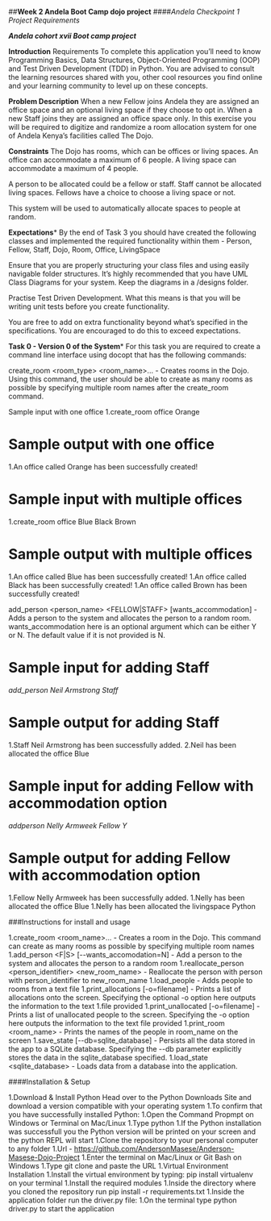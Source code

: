 
##**Week 2 Andela Boot Camp dojo project**
####_Andela Checkpoint 1 Project Requirements_

**_Andela cohort xvii Boot camp project_**




**Introduction**
Requirements
To complete this application you’ll need to know Programming Basics, Data Structures, Object-Oriented Programming (OOP) and Test Driven Development (TDD) in Python. 
You are advised to consult the learning resources shared with you, other cool resources you find online and your learning community to level up on these concepts.

**Problem Description**
When a new Fellow joins Andela they are assigned an office space and an optional living space if they choose to opt in. When a new Staff joins they are assigned an office space only. In this exercise you will be required to digitize and randomize a room allocation system for one of Andela Kenya’s facilities called The Dojo.

**Constraints**
The Dojo has rooms, which can be offices or living spaces. An office can accommodate a maximum of 6 people. A living space can accommodate a maximum of 4 people.

A person to be allocated could be a fellow or staff. Staff cannot be allocated living spaces. Fellows have a choice to choose a living space or not.

This system will be used to automatically allocate spaces to people at random.

**Expectations***
By the end of Task 3 you should have created the following classes and implemented the required functionality within them - Person, Fellow, Staff, Dojo, Room, Office, LivingSpace

Ensure that you are properly structuring your class files and using easily navigable folder structures.
It’s highly recommended that you have UML Class Diagrams for your system. Keep the diagrams in a /designs folder.

Practise Test Driven Development. What this means is that you will be writing unit tests before you create functionality. 

You are free to add on extra functionality beyond what’s specified in the specifications. You are encouraged to do this to exceed expectations.






**Task 0 - Version 0 of the System***
For this task you are required to create a command line interface using docopt that has the following commands:

create_room <room_type> <room_name>... - Creates rooms in the Dojo. 
Using this command, the user should be able to create as many rooms as possible by specifying multiple room names after the create_room command.

 Sample input with one office
1.create_room office Orange

# Sample output with one office
1.An office called Orange has been successfully created!

# Sample input with multiple offices
1.create_room office Blue Black Brown

# Sample output with multiple offices
1.An office called Blue has been successfully created!
1.An office called Black has been successfully created!
1.An office called Brown has been successfully created!

add_person <person_name> <FELLOW|STAFF> [wants_accommodation] - Adds a person to the system and allocates the person to a random room. 
wants_accommodation here is an optional argument which can be either Y or N. The default value if it is not provided is N.

# Sample input for adding Staff
_add_person Neil Armstrong Staff_

# Sample output for adding Staff
1.Staff Neil Armstrong has been successfully added.
2.Neil has been allocated the office Blue

# Sample input for adding Fellow with accommodation option

_addperson Nelly Armweek Fellow Y_

# Sample output for adding Fellow with accommodation option

1.Fellow Nelly Armweek has been successfully added.
1.Nelly has been allocated the office Blue
1.Nelly has been allocated the livingspace Python




###Instructions for install and usage


1.create_room <room_name>... - Creates a room in the Dojo. This command can create as many rooms as possible by specifying multiple room names
1.add_person <firstname> <lastname> <F|S> [--wants_accomodation=N] - Add a person to the system and allocates the person to a random room
1.reallocate_person <person_identifier> <new_room_name> - Reallocate the person with person with person_identifier to new_room_name
1.load_people - Adds people to rooms from a text file
1.print_allocations [-o=filename] - Prints a list of allocations onto the screen. Specifying the optional -o option here outputs the information to the text 1.file provided
1.print_unallocated [-o=filename] - Prints a list of unallocated people to the screen. Specifying the -o option here outputs the information to the text file provided
1.print_room <room_name> - Prints the names of the people in room_name on the screen
1.save_state [--db=sqlite_database] - Persists all the data stored in the app to a SQLite database. Specifying the --db parameter explicitly stores the data in the sqlite_database specified.
1.load_state <sqlite_database> - Loads data from a database into the application.

####Installation & Setup

1.Download & Install Python
Head over to the Python Downloads Site and download a version compatible with your operating system
1.To confirm that you have successfully installed Python:
1.Open the Command Propmpt on Windows or Terminal on Mac/Linux
1.Type python
1.If the Python installation was successfull you the Python version will be printed on your screen and the python REPL will start
1.Clone the repository to your personal computer to any folder
1.Url - https://github.com/AndersonMasese/Anderson-Masese-Dojo-Project
1.Enter the terminal on Mac/Linux or Git Bash on Windows
1.Type git clone and paste the URL
1.Virtual Environment Installation
1.Install the virtual environment by typing: pip install virtualenv on your terminal
1.Install the required modules
1.Inside the directory where you cloned the repository run pip install -r requirements.txt
1.Inside the application folder run the driver.py file:
1.On the terminal type python driver.py  to start the application


